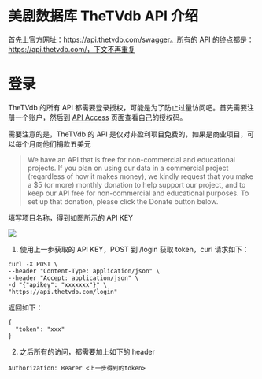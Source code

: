 # 美剧数据库 TheTVdb API 介绍

<!--
ID: 0c9d9a78-cbd3-4a7d-b1d7-5cd8760a2fac
Status: draft
Date: 2018-08-05T15:50:00
Modified: 2020-05-16T11:22:52
wp_id: 621
-->

首先上官方网址：https://api.thetvdb.com/swagger。所有的 API 的终点都是：https://api.thetvdb.com/，下文不再重复

# 登录

TheTVdb 的所有 API 都需要登录授权，可能是为了防止过量访问吧。首先需要注册一个账户，然后到 [API Access](https://www.thetvdb.com/member/api) 页面查看自己的授权码。

需要注意的是，TheTVdb 的 API 是仅对非盈利项目免费的，如果是商业项目，可以每个月向他们捐款五美元

> We have an API that is free for non-commercial and educational projects. If you plan on using our data in a commercial project (regardless of how it makes money), we kindly request that you make a $5 (or more) monthly donation to help support our project, and to keep our API free for non-commercial and educational purposes.  To set up that donation, please click the Donate button below.

填写项目名称，得到如图所示的 API KEY

![](https://ws3.sinaimg.cn/large/006tKfTcly1ftznkoerkzj318i0lstbd.jpg)

1. 使用上一步获取的 API KEY，POST 到 /login 获取 token，curl 请求如下：

```
curl -X POST \
--header "Content-Type: application/json" \
--header "Accept: application/json" \
-d "{"apikey": "xxxxxxx"}" \
"https://api.thetvdb.com/login"
```

返回如下：

```
{
  "token": "xxx"
}
```

2. 之后所有的访问，都需要加上如下的 header

```
Authorization: Bearer <上一步得到的token>
```